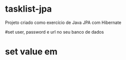 # tasklist-jpa
Projeto criado como exercício de Java JPA com Hibernate

#set user, password e url no seu banco de dados

# set value em
<property name="javax.persistence.jdbc.url" value="jdbc:mysql://localhost/"/>
<property name="javax.persistence.jdbc.user" value=""/>
<property name="javax.persistence.jdbc.password" value=""/>
